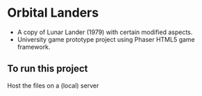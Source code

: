 # Orbital Landers
* A copy of Lunar Lander (1979) with certain modified aspects.
* University game prototype project using Phaser HTML5 game framework.

## To run this project
Host the files on a (local) server